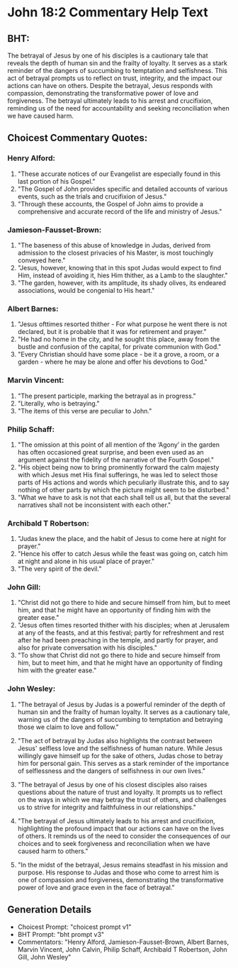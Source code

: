 # John 18:2 Commentary Help Text

## BHT:
The betrayal of Jesus by one of his disciples is a cautionary tale that reveals the depth of human sin and the frailty of loyalty. It serves as a stark reminder of the dangers of succumbing to temptation and selfishness. This act of betrayal prompts us to reflect on trust, integrity, and the impact our actions can have on others. Despite the betrayal, Jesus responds with compassion, demonstrating the transformative power of love and forgiveness. The betrayal ultimately leads to his arrest and crucifixion, reminding us of the need for accountability and seeking reconciliation when we have caused harm.

## Choicest Commentary Quotes:
### Henry Alford:
1. "These accurate notices of our Evangelist are especially found in this last portion of his Gospel."
2. "The Gospel of John provides specific and detailed accounts of various events, such as the trials and crucifixion of Jesus."
3. "Through these accounts, the Gospel of John aims to provide a comprehensive and accurate record of the life and ministry of Jesus."

### Jamieson-Fausset-Brown:
1. "The baseness of this abuse of knowledge in Judas, derived from admission to the closest privacies of his Master, is most touchingly conveyed here."
2. "Jesus, however, knowing that in this spot Judas would expect to find Him, instead of avoiding it, hies Him thither, as a Lamb to the slaughter."
3. "The garden, however, with its amplitude, its shady olives, its endeared associations, would be congenial to His heart."

### Albert Barnes:
1. "Jesus ofttimes resorted thither - For what purpose he went there is not declared, but it is probable that it was for retirement and prayer."
2. "He had no home in the city, and he sought this place, away from the bustle and confusion of the capital, for private communion with God."
3. "Every Christian should have some place - be it a grove, a room, or a garden - where he may be alone and offer his devotions to God."

### Marvin Vincent:
1. "The present participle, marking the betrayal as in progress."
2. "Literally, who is betraying."
3. "The items of this verse are peculiar to John."

### Philip Schaff:
1. "The omission at this point of all mention of the ‘Agony’ in the garden has often occasioned great surprise, and been even used as an argument against the fidelity of the narrative of the Fourth Gospel."
2. "His object being now to bring prominently forward the calm majesty with which Jesus met His final sufferings, he was led to select those parts of His actions and words which peculiarly illustrate this, and to say nothing of other parts by which the picture might seem to be disturbed."
3. "What we have to ask is not that each shall tell us all, but that the several narratives shall not be inconsistent with each other."

### Archibald T Robertson:
1. "Judas knew the place, and the habit of Jesus to come here at night for prayer." 
2. "Hence his offer to catch Jesus while the feast was going on, catch him at night and alone in his usual place of prayer." 
3. "The very spirit of the devil."

### John Gill:
1. "Christ did not go there to hide and secure himself from him, but to meet him, and that he might have an opportunity of finding him with the greater ease."
2. "Jesus often times resorted thither with his disciples; when at Jerusalem at any of the feasts, and at this festival; partly for refreshment and rest after he had been preaching in the temple, and partly for prayer, and also for private conversation with his disciples."
3. "To show that Christ did not go there to hide and secure himself from him, but to meet him, and that he might have an opportunity of finding him with the greater ease."

### John Wesley:
1. "The betrayal of Jesus by Judas is a powerful reminder of the depth of human sin and the frailty of human loyalty. It serves as a cautionary tale, warning us of the dangers of succumbing to temptation and betraying those we claim to love and follow." 

2. "The act of betrayal by Judas also highlights the contrast between Jesus' selfless love and the selfishness of human nature. While Jesus willingly gave himself up for the sake of others, Judas chose to betray him for personal gain. This serves as a stark reminder of the importance of selflessness and the dangers of selfishness in our own lives."

3. "The betrayal of Jesus by one of his closest disciples also raises questions about the nature of trust and loyalty. It prompts us to reflect on the ways in which we may betray the trust of others, and challenges us to strive for integrity and faithfulness in our relationships."

4. "The betrayal of Jesus ultimately leads to his arrest and crucifixion, highlighting the profound impact that our actions can have on the lives of others. It reminds us of the need to consider the consequences of our choices and to seek forgiveness and reconciliation when we have caused harm to others."

5. "In the midst of the betrayal, Jesus remains steadfast in his mission and purpose. His response to Judas and those who come to arrest him is one of compassion and forgiveness, demonstrating the transformative power of love and grace even in the face of betrayal."


## Generation Details
- Choicest Prompt: "choicest prompt v1"
- BHT Prompt: "bht prompt v3"
- Commentators: "Henry Alford, Jamieson-Fausset-Brown, Albert Barnes, Marvin Vincent, John Calvin, Philip Schaff, Archibald T Robertson, John Gill, John Wesley"
